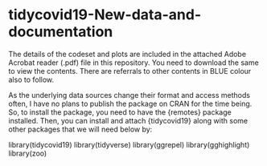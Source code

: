 # tidycovid19-New-data-and-documentation

The details of the codeset and plots are included in the attached Adobe Acrobat reader (.pdf) file in this repository. 
You need to download the same to view the contents. There are referrals to other contents in BLUE colour also to follow.

As the underlying data sources change their format and access methods often, I have no plans to publish the package on CRAN for the time being. So, to install the package, you need to have the {remotes} package installed. Then, you can install and attach {tidycovid19} along with some other packages that we will need below by:

library(tidycovid19)
library(tidyverse)
library(ggrepel)
library(gghighlight)
library(zoo)
